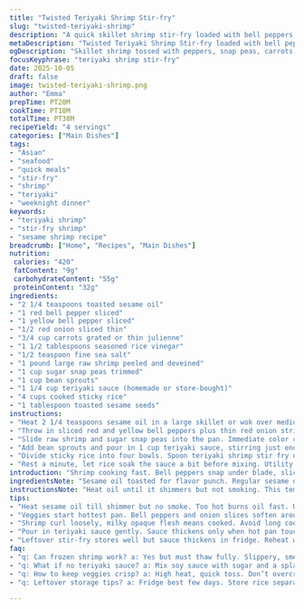```yaml
---
title: "Twisted Teriyaki Shrimp Stir-fry"
slug: "twisted-teriyaki-shrimp"
description: "A quick skillet shrimp stir-fry loaded with bell peppers, snap peas, crisp carrots, and bean sprouts tossed in a homemade teriyaki glaze. Shrimp cooked just right, plump and opaque, wedged on sticky rice. Bright vinegar punch upfront, balanced salt and sesame crunch at the end. Simple swaps allowed for missed ingredients. Cook times flexible to aroma and texture cues rather than clocks. Emphasis on real kitchen life solutions and flavor layers built in a hot pan."
metaDescription: "Twisted Teriyaki Shrimp Stir-fry loaded with bell peppers, snap peas, carrots, chicken teriyaki glaze. Quick skillet meal with sticky rice base."
ogDescription: "Skillet shrimp tossed with peppers, snap peas, carrots, glazed in teriyaki. Sticky rice base, sesame crunch, vinegar punch wakes flavors up fast."
focusKeyphrase: "teriyaki shrimp stir-fry"
date: 2025-10-05
draft: false
image: twisted-teriyaki-shrimp.png
author: "Emma"
prepTime: PT20M
cookTime: PT18M
totalTime: PT38M
recipeYield: "4 servings"
categories: ["Main Dishes"]
tags:
- "Asian"
- "seafood"
- "quick meals"
- "stir-fry"
- "shrimp"
- "teriyaki"
- "weeknight dinner"
keywords:
- "teriyaki shrimp"
- "stir-fry shrimp"
- "sesame shrimp recipe"
breadcrumb: ["Home", "Recipes", "Main Dishes"]
nutrition: 
 calories: "420"
 fatContent: "9g"
 carbohydrateContent: "55g"
 proteinContent: "32g"
ingredients:
- "2 1/4 teaspoons toasted sesame oil"
- "1 red bell pepper sliced"
- "1 yellow bell pepper sliced"
- "1/2 red onion sliced thin"
- "3/4 cup carrots grated or thin julienne"
- "1 1/2 tablespoons seasoned rice vinegar"
- "1/2 teaspoon fine sea salt"
- "1 pound large raw shrimp peeled and deveined"
- "1 cup sugar snap peas trimmed"
- "1 cup bean sprouts"
- "1 1/4 cup teriyaki sauce (homemade or store-bought)"
- "4 cups cooked sticky rice"
- "1 tablespoon toasted sesame seeds"
instructions:
- "Heat 2 1/4 teaspoons sesame oil in a large skillet or wok over medium-high heat until shimmering but not smoking. The oil should ripple with heat—this seals in aromas."
- "Throw in sliced red and yellow bell peppers plus thin red onion strips. Add grated carrots, seasoned rice vinegar, and sea salt. Toss rapidly, letting the veggies sizzle with a faint snap. Cook 3-4 minutes. Look for softened edges but keep crunch alive—the vinegar brightens it all. Avoid sogginess by stirring often."
- "Slide raw shrimp and sugar snap peas into the pan. Immediate color change: shrimp curl, flesh turns opaque with a slight blush—trust your eyes not a timer. Cook 5-6 minutes, stirring gently. Shrimp overcooked will toughen, so watch closely."
- "Add bean sprouts and pour in 1 cup teriyaki sauce, stirring just enough to mix flavors and heat through for about 1-2 minutes. You want the shrimp to glisten with sauce, not drown. Sauce should thicken slightly on contact with hot pan."
- "Divide sticky rice into four bowls. Spoon teriyaki shrimp stir fry on top. Drizzle remaining 1/4 cup sauce over and sprinkle toasted sesame seeds. The seeds add a nutty crunch bite at the end."
- "Rest a minute, let rice soak the sauce a bit before mixing. Utility tip: leftover stir-fry stores well and reheats better than expected."
introduction: "Shrimp cooking fast. Bell peppers snap under blade, slices bounce in the pan. No fooling with timers here. Watch colors shift, hear sizzle crackling from the oil—a soundtrack I never skip. The vinegar punch wakes up the carrots, flashes in every bite with a zing that jars me awake mid-dinner. Made one time with frozen shrimp; result was rubbery. Fresh or well-thawed, worth the wait, tender, juicy, curling nicely around the peas’ fresh snap. Teriyaki sauce isn’t just a sweet mess—should shine, not smother, balancing savory and caramel. Sticky rice holds the whole story, absorbing those tangy, umami-rich drips. A kitchen dance I keep doing differently—sometimes a pinch of ginger in sauce, or swapping snap peas for snow peas. Keeps me guessing and learning what takes this skillet from just dinner, to real meal satisfaction."
ingredientsNote: "Sesame oil toasted for flavor punch. Regular sesame oil OK but lacks toasted depth. Rice vinegar adds balance; if missing, a mild white wine vinegar or apple cider vinegar works—start light. Bell peppers vary; if red/yellow unavailable, orange or green are fine but greener taste bites more sharply. I jiggle the carrot quantity—don’t want it overwhelming, just enough crunch. Shrimp must be raw for proper cooking, peeled and deveined; frozen OK if thawed fully, but toss any with off-smell or sliminess. Sugar snap peas can swap for snow peas or even green beans in pinch. Bean sprouts add freshness and crunch but can skip if unavailable; toss in fresh water chestnuts or sliced celery for crunch alternative. Teriyaki sauce: homemade is best; store-bought some are too sweet or salty, so adjust quantities or dilute with splash of water or broth. Sticky rice must be cooked ahead till soft and slightly sticky—jasmine rice, acceptable but less glue-like. Sesame seeds toasted on dry pan add smoky, nutty finish. If you lack, a sprinkle of chopped peanuts gives nice crunch twist."
instructionsNote: "Heat oil until it shimmers but not smoking. This temperature burns oil quickly, so be attentive—burnt oil ruins flavor. Start veggies in hottest pan to keep bright color and snap. Toss and stir constantly, softening edges instead of shrinking to mush—watch onion edges turn translucent but not limp. Adding vinegar early allows quick pickling effect, brightening all. When shrimp goes in, listen for subtle change in sizzle tone; shrimp moisture releases steam, lowering pan temperature temporarily—don't crowd pan, ensure proper contact for even cooking. Shrimp done when curl forms a loose “C,” flesh turns opaque, gloss shifts from translucent to milky white. Bean sprouts added last, cook barely in residual heat—overcooked sprouts lose crunch and start weeping water. Pour in sauce gently; if thick, bring to gentle simmer and scrape pan bits for deeper flavor. Serve hot over rice that soaks up juices but isn't mushy. Leftovers reheat in microwave or skillet, add small splash water or broth to loosen sauce."
tips:
- "Heat sesame oil till shimmer but no smoke. Too hot burns oil fast. Use medium-high. Oil sheen means ready not brittle. Flavor holds in oil, releases aroma quick after heat."
- "Veggies start hottest pan. Bell peppers and onion slices soften around edges but must keep crunch. Toss fast or they steam, get soggy. Vinegar tossed early wakes veggies with sharp snap instead of dullness."
- "Shrimp curl loosely, milky opaque flesh means cooked. Avoid long cook time shrimp get rubbery tough. Eye sights, color, sizzle changes better than timer here. Shrimp moisture lowers pan temp briefly, listen for that."
- "Pour in teriyaki sauce gently. Sauce thickens only when hot pan touches it. Stir just enough to heat not drown shrimp. Too much sauce makes wet stir-fry, lose crisp snap. Adjust with water or broth if too strong or salty."
- "Leftover stir-fry stores well but sauce thickens in fridge. Reheat with splash water/broth to loosen. Sticky rice needs to be soft, slightly sticky— jasmine OK but less clingy. Use toasted sesame seeds or swap peanuts for crunch contrast."
faq:
- "q: Can frozen shrimp work? a: Yes but must thaw fully. Slippery, smell off means toss. Frozen shrimp cooks faster, watch color shift carefully. Avoid soggy meat by drying before cooking."
- "q: What if no teriyaki sauce? a: Mix soy sauce with sugar and a splash vinegar. Add grated garlic or ginger for punch. Store-bought vary in salt-sweet balance so taste and adjust quantity. Dilute strong sauce if needed."
- "q: How to keep veggies crisp? a: High heat, quick toss. Don’t overcrowd pan or moisture traps. Vinegar early prevents sogginess by pickling edges lightly. Stir constantly, don’t wait until limp to move them."
- "q: Leftover storage tips? a: Fridge best few days. Store rice separate or sauce mixes rice fast if warm. Reheat skillet preferred, splash broth or water to loosen sauce. Avoid microwave overheating shrimp or turns chewy."

---
```

